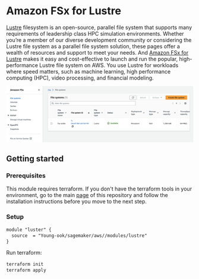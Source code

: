 # Amazon FSx for Lustre
[Lustre](https://www.lustre.org/) filesystem is an open-source, parallel file system that supports many requirements of leadership class HPC simulation environments. Whether you’re a member of our diverse development community or considering the Lustre file system as a parallel file system solution, these pages offer a wealth of resources and support to meet your needs. And [Amazon FSx for Lustre](https://docs.aws.amazon.com/fsx/latest/LustreGuide/what-is.html) makes it easy and cost-effective to launch and run the popular, high-performance Lustre file system on AWS. You use Lustre for workloads where speed matters, such as machine learning, high performance computing (HPC), video processing, and financial modeling.

![aws-fsx-lustre-list](../../images/aws-fsx-lustre-list.png)

## Getting started
### Prerequisites
This module requires terraform. If you don't have the terraform tools in your environment, go to the main [page](https://github.com/Young-ook/terraform-aws-sagemaker) of this repository and follow the installation instructions before you move to the next step.

### Setup
```hcl
module "luster" {
  source  = "Young-ook/sagemaker/aws//modules/lustre"
}
```

Run terraform:
```
terraform init
terraform apply
```
